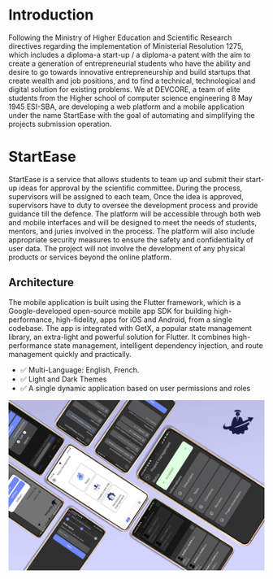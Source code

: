 # Introduction
Following the Ministry of Higher Education and Scientific Research directives regarding the implementation of Ministerial Resolution 1275, which includes a diploma-a start-up / a diploma-a patent with the
aim to create a generation of entrepreneurial students who have the ability and desire to go towards innovative entrepreneurship and build startups that create wealth and job positions, and to find a technical,
technological and digital solution for existing problems.
We at DEVCORE, a team of elite students from the Higher school of computer science engineering 8
May 1945 ESI-SBA, are developing a web platform and a mobile application under the name StartEase
with the goal of automating and simplifying the projects submission operation.

# StartEase

StartEase is a service that allows students to team up and submit their start-up ideas for approval by
the scientific committee. During the process, supervisors will be assigned to each team, Once the idea
is approved, supervisors have to duty to oversee the development process and provide guidance till the
defence. The platform will be accessible through both web and mobile interfaces and will be designed to
meet the needs of students, mentors, and juries involved in the process. The platform will also include
appropriate security measures to ensure the safety and confidentiality of user data. The project will not
involve the development of any physical products or services beyond the online platform.

## Architecture

The mobile application is built using the Flutter framework, which is a Google-developed open-source
mobile app SDK for building high-performance, high-fidelity, apps for iOS and Android, from a single
codebase. The app is integrated with GetX, a popular state management library, an extra-light and powerful solution for Flutter. It combines high-performance state management, intelligent dependency injection, and route management quickly and practically.
- ✅ Multi-Language: English, French.
- ✅ Light and Dark Themes
- ✅ A single dynamic application based on user permissions and roles
 &nbsp;

![Startease](https://github.com/ZuxxLo/StartEase/blob/main/Startease.jpg)
